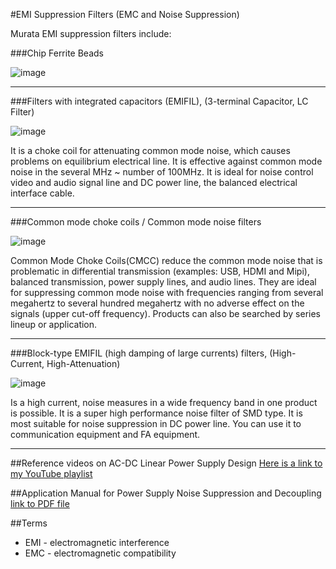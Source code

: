 #EMI Suppression Filters (EMC and Noise Suppression)

Murata EMI suppression filters include:

###Chip Ferrite Beads

![image](http://www.murata.com/~/media/webrenewal/products/emc/emifil/bl/bl_img0001.ashx?h=182&la=en-GB&mw=320&w=288)

---
###Filters with integrated capacitors (EMIFIL), (3-terminal Capacitor, LC Filter)

![image](http://www.murata.com/~/media/webrenewal/products/emc/emifil/chip/chip_img0001.ashx?h=182&la=en-GB&mw=320&w=288)

It is a choke coil for attenuating common mode noise, which causes problems on equilibrium electrical line. It is effective against common mode noise in the several MHz ~ number of 100MHz. It is ideal for noise control video and audio signal line and DC power line, the balanced electrical interface cable.

---
###Common mode choke coils / Common mode noise filters

![image](http://www.murata.com/~/media/webrenewal/products/emc/emifil/dlpl/dlpl_img0001.ashx?h=182&la=en-GB&mw=320&w=288)

Common Mode Choke Coils(CMCC) reduce the common mode noise that is problematic in differential transmission (examples: USB, HDMI and Mipi), balanced transmission, power supply lines, and audio lines.
They are ideal for suppressing common mode noise with frequencies ranging from several megahertz to several hundred megahertz with no adverse effect on the signals (upper cut-off frequency).
Products can also be searched by series lineup or application.

---

###Block-type EMIFIL (high damping of large currents) filters, (High-Current, High-Attenuation)

![image](http://www.murata.com/~/media/webrenewal/products/emc/emifil/bnx/bnx_img0001.ashx?h=182&la=en-GB&mw=320&w=288)

Is a high current, noise measures in a wide frequency band in one product is possible. It is a super high performance noise filter of SMD type. It is most suitable for noise suppression in DC power line. You can use it to communication equipment and FA equipment.

---
##Reference videos on AC-DC Linear Power Supply Design
[Here is a link to my YouTube playlist](https://www.youtube.com/playlist?list=PLMpjl7paUMqXxPMVgORuvvcOJXnaE_pM4)

##Application Manual for Power Supply Noise Suppression and Decoupling
[link to PDF file](https://github.com/rootscript/audio-dump/blob/master/Murata/c39e.pdf)

##Terms

- EMI - electromagnetic interference
- EMC - electromagnetic compatibility